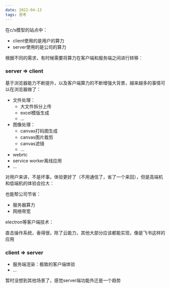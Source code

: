 ```yaml
---
date: 2022-04-13
tags: 思考
---
```


在c/s模型的站点中：

- client使用的是用户的算力
- server使用的是公司的算力

根据不同的需求，有时候需要将算力在客户端和服务端之间进行转移：

### server => client

基于浏览器能力不断提升，以及客户端算力的不断增强大背景，越来越多的事情可以在浏览器做了：

- 文件处理：
    - 大文件拆分上传
    - excel模版生成
    - ...
- 图像处理：
    - canvas打码图生成
    - canvas图片裁剪
    - canvas滤镜
    - ...
- webrtc
- service worker离线应用
- ...

对用户来讲，不是坏事，体验更好了（不用通信了，省了一个来回），但是高端机和低端机的体验会拉大：

也能帮公司节省：

- 服务器算力
- 网络带宽

electron等客户端技术：

直击操作系统，香得很，除了云能力，其他大部分应该都能实现，像是飞书这样的应用

### client => server

- 服务端渲染：极致的客户端体验
- ...

暂时没想到其他场景了，感觉server端功能外迁是一个趋势